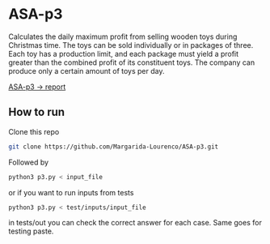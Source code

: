 # ASA-p3

Calculates the daily maximum profit from selling wooden toys during Christmas time. The toys can be sold individually or in packages of three. Each toy has a production limit, and each package must yield a profit greater than the combined profit of its constituent toys. The company can produce only a certain amount of toys per day.

[ASA-p3 -> report](https://www.overleaf.com/5896521328hkvcgpvgtjxw#6cff14)

## How to run 

Clone this repo
```bash
git clone https://github.com/Margarida-Lourenco/ASA-p3.git
```

Followed by
```bash
python3 p3.py < input_file
```
or if you want to run inputs from tests
```bash
python3 p3.py < test/inputs/input_file
```

in tests/out you can check the correct answer for each case. Same goes for testing paste.
